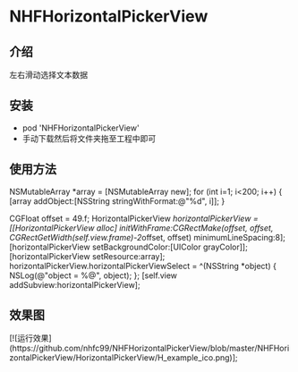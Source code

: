 # NHFHorizontalPickerView
<h2>介绍</h2>
<p>左右滑动选择文本数据</p>
<h2>安装</h2>
<ul>
<li>pod 'NHFHorizontalPickerView'</li>
<li>手动下载然后将文件夹拖至工程中即可</li>
</ul>

<h2>使用方法</h2>
NSMutableArray *array = [NSMutableArray new];
for (int i=1; i<200; i++) {
[array addObject:[NSString stringWithFormat:@"%d", i]];
}

CGFloat offset = 49.f;
HorizontalPickerView *horizontalPickerView = [[HorizontalPickerView alloc] initWithFrame:CGRectMake(offset, offset, CGRectGetWidth(self.view.frame)-2*offset, offset) minimumLineSpacing:8];
[horizontalPickerView setBackgroundColor:[UIColor grayColor]];
[horizontalPickerView setResource:array];
horizontalPickerView.horizontalPickerViewSelect = ^(NSString *object) {
NSLog(@"object = %@", object);
};
[self.view addSubview:horizontalPickerView];

<h2>效果图</h2>
[![运行效果](https://github.com/nhfc99/NHFHorizontalPickerView/blob/master/NHFHorizontalPickerView/HorizontalPickerView/H_example_ico.png)];
